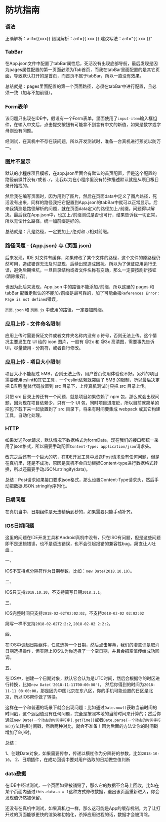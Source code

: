 # 防坑指南

### 语法

正确解析：a:if={{xxx}} 
错误解析：a:if={{ xxx }}
建议写法：a:if="{{ xxx }}"

### TabBar

在App.json文件中配置了tabBar属性后，死活没有出现底部导航，最后发现是因为pages属性配置的第一页面必须为Tab首页，而我在tabBar里面配置的是其它页面，导致默认打开的是首页，而首页不属于tabBar，所以一直没有效果。

总结就是：pages里面配置的第一个页面路径，必须在tabBar中进行配置，且必须一致（加与不加前缀）。

### Form表单

该问题只出现在IDE中，假设有一个Form表单，里面使用了`input-item`输入框组件，在输入中文后，点击提交按钮有可能拿不到含有中文的新值，如果是数字或字母则没有问题。

经测试，在真机中不存在该问题，所以开发测试时，准备一台真机进行预览以防万一。

### 图片不显示

默认的小程序项目模板，在app.json里面会有默认的首页配置，但是这个配置的路径前缀并没有`/`或者`./`，让我以为在小程序里没有特殊描述默认就是从项目根目录开始找的。

然后我在编写页面时，因为用到了图片，然后在页面data中定义了图片路径，死活没有出来，同样的路径我把它配置到App.json的tabBar中就可以正常显示。后来我猜测是路径解析的问题，就在页面data定义的路径加上`/`前缀，问题得以解决。最后我在App.json中，也加上`/`前缀测试是否也可行，结果告诉我一切正常，所以无论什么路径，统一加前缀是好的。

总结就是：凡是路径，一定要加上`/`绝对和`./`相对前缀。

### 路径问题 - {App.json} 与 {页面.json}

后来发现，IDE 对文件有缓存，如果修改了某个文件的路径，这个文件的原路径仍然可用，造成错误无法及时显现，后续出现造成困扰。所以为了保证应用运行无误，避免后期埋坑，一旦目录结构或者文件名称有变动，那么一定要按刷新按钮(清除缓存)。

也因为此后来发现，App.json 中的路径不能添加`/`前缀，所以这里的 pages 和 tabBar 配置走默认的不能加`/`前缀是最可靠的，加了可能会报`References Error：Page is not defined`错误。

`页面.json` 和 `页面.js` 中使用的路径，一定要加前缀。

### 应用上传 - 文件命名限制

应用上传时需要保证文件或者文件夹名称内没有 `@` 符号，否则无法上传。这个情况主要发生在 UI 给的 icon 图片，一般有 @2x 和 @3x 高清图，需要事先告诉 UI，尽量使用 - 分割符，或者自行修改。

### 应用上传 - 项目大小限制

项目大小不能超过 5MB，否则无法上传，用户首页使用体验也不好。另外的项目需要使用eslint和其它工具，一个eslint依赖就突破了 5MB 的限制，所以最后决定把 E应用 整体代码放置到 src 目录下，上传真机测试时只把 src 目录上传。

只把 src 目录上传还有一个问题，就是项目如果依赖了 npm 包，那么就会出现问题，因为现在项目依赖少，只有一个 UI 包，同时项目进度赶，所以目前就简单的把包下载下来一起放置到了 src 目录下，将来有时间要集成 webpack 或其它构建工具，自动化处理。

### HTTP

如果发送Post请求，默认情况下数据格式为formData，现在我们的接口都统一采用了json格式，所以需要手动配置`Content-Type: application/json`请求头。

改完之后还有一个巨大的坑，在IDE开发工具中发送Post请求没有任何问题，但是在真机里，还是不成功，原因是真机不会自动根据Content-type进行数据格式转换，所以还需要手动JSON.stringify(data)。

总结：Post请求如果接口要求json格式，那么设置Content-Type请求头，然后手动把数据JSON.stringify序列化。

### 日期问题

在真机当中，日期组件是无法精确到秒的，如果需要只能手动补齐。

### IOS日期问题

这里的问题在IDE开发工具和Android真机中没有，只在ISO有问题，但是这些问题即不是逻辑错误，也不是语法错误，也不会引起报错的兼容性bug，简直让人吐血...

一、

IOS不支持点分隔符作为日期参数，比如：`new Date(2018.10.10)`。

二、

IOS只支持`2018.10.10`，不支持简写日期`2018.1.1`。

三、

IOS完整时间只支持`2018-02-02T02:02:02`，不支持`2018-02-02 02:02:02`

简写一样不支持`2018-02-02T2:2:2`, `2018-02-02 2:2:2`。

四、

在IOS中调起日期组件，任意选择一个日期，然后点击屏幕，我们的潜意识是取消日期选择操作，但实际上IOS认为你选择了一个空日期，并且会把空值传给成功回调。

五、

在IOS中，创建一个日期对象，默认它会认为是UTC时间，然后会根据你的时区进行转换，比如`new Date('2018-11-11T00:00:00')`，
然后你得到的时间为`2018-11-11 08:00:00`，那是因为中国北京在东八区，你的手机可能设置的日区是北京，所以IOS帮你做了转换。

这样在一个和普遍的场景下就会出现问题：比如通过`Date.now()`获取当前时间的时间戳，这个返回值没有任何问题，完全是按照本地的当前时间来计算的；然后你通过`new Date(一个动态的时间字符串).getTime()`或者`Date.parse(一个动态的时间字符串)`方法转换时间戳，然后两种对比，就会不准备！因为后面的方法让你的时间戳增加了8小时。

总结：

1、创建Date对象，如果需要传参，传递以横杠作为分隔符的参数，比如`2018-10-10`。
2、日期插件，在成功回调中要对用户选取的日期做空值判断

### data数据

在IDE中经过测试，一个页面如果被销毁了，那么它的数据不会马上回收，比如在某个页面内通过`this.data.a = 1`这种方式修改数据，退出该页面重新进入，你会发现值仍然被保留。

还没有在真机中测试，如果真机也一样，那么这可能是App的缓存机制，为了让打开过的页面能够更快的渲染和初始化，杀掉应用进程的话，数据才会被清除。
